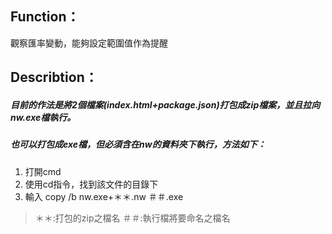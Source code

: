 ## Function：
觀察匯率變動，能夠設定範圍值作為提醒
## Describtion：
##### 目前的作法是將2個檔案(index.html+package.json)打包成zip檔案，並且拉向nw.exe檔執行。
##### 也可以打包成exe檔，但必須含在nw的資料夾下執行，方法如下：
 1. 打開cmd
 2. 使用cd指令，找到該文件的目錄下
 3. 輸入 copy /b nw.exe+＊＊.nw ＃＃.exe
> ＊＊:打包的zip之檔名
> ＃＃:執行檔將要命名之檔名
